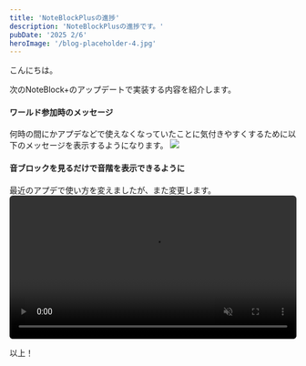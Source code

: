 ```yaml
---
title: 'NoteBlockPlusの進捗'
description: 'NoteBlockPlusの進捗です。'
pubDate: '2025 2/6'
heroImage: '/blog-placeholder-4.jpg'
---
```


こんにちは。

次のNoteBlock+のアップデートで実装する内容を紹介します。

#### ワールド参加時のメッセージ
何時の間にかアプデなどで使えなくなっていたことに気付きやすくするために以下のメッセージを表示するようになります。
<img src="/pics/ve8XMn5T.png">

#### 音ブロックを見るだけで音階を表示できるように
最近のアプデで使い方を変えましたが、また変更します。
<video src="/videos/OzWFgeOv.mp4#t=0.001" style="width:100%; border-radius:6px" controls controlsList="nodownload noplaybackrate nofullscreen" disablePictureInPicture muted playsinline>

以上！
